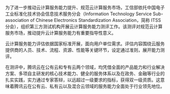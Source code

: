 为了进一步推动云计算服务能力提升、规范云计算服务市场，工信部依托中国电子工业标准化技术协会信息技术服务分会（Information Technology Service Sub-association of Chinese Electronics Standardization Association，简称 ITSS 分会），组织第三方测试机构开展云计算服务能力测评工作。该测评对规范云计算服务市场，推动提升云计算服务能力有重要指导性意义。

云计算服务能力评估依据国家标准开展，面向用户单位需求。评估内容围绕云服务提供商的人员、技术、流程、资源、性能等关键环节，设定通过准则，展开能力测评。


在测评中，腾讯云在公有云和专有云两个领域，均凭借全面的产品能力和行业解决方案、多项自主研发的核心技术能力、健全的服务体系以及在政务、金融等行业的扎实实践，实力通过专家答辩，以远超过一级要求的指标，获得双一级资质。这意味着腾讯云在公有云、私有云以及混合云领域的服务能力全面处于行业领先地位。

